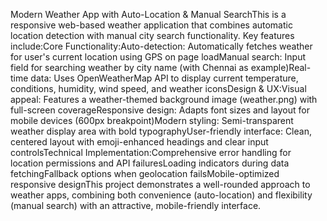 Modern Weather App with Auto-Location & Manual SearchThis is a responsive web-based weather application that combines automatic location detection with manual city search functionality. Key features include:Core Functionality:Auto-detection: Automatically fetches weather for user's current location using GPS on page loadManual search: Input field for searching weather by city name (with Chennai as example)Real-time data: Uses OpenWeatherMap API to display current temperature, conditions, humidity, wind speed, and weather iconsDesign & UX:Visual appeal: Features a weather-themed background image (weather.png) with full-screen coverageResponsive design: Adapts font sizes and layout for mobile devices (600px breakpoint)Modern styling: Semi-transparent weather display area with bold typographyUser-friendly interface: Clean, centered layout with emoji-enhanced headings and clear input controlsTechnical Implementation:Comprehensive error handling for location permissions and API failuresLoading indicators during data fetchingFallback options when geolocation failsMobile-optimized responsive designThis project demonstrates a well-rounded approach to weather apps, combining both convenience (auto-location) and flexibility (manual search) with an attractive, mobile-friendly interface.
